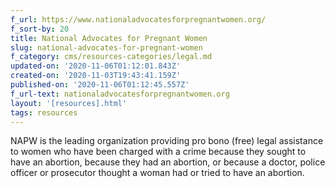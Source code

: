 ```yaml
---
f_url: https://www.nationaladvocatesforpregnantwomen.org/
f_sort-by: 20
title: National Advocates for Pregnant Women
slug: national-advocates-for-pregnant-women
f_category: cms/resources-categories/legal.md
updated-on: '2020-11-06T01:12:01.843Z'
created-on: '2020-11-03T19:43:41.159Z'
published-on: '2020-11-06T01:12:45.557Z'
f_url-text: nationaladvocatesforpregnantwomen.org
layout: '[resources].html'
tags: resources
---
```


NAPW is the leading organization providing pro bono (free) legal assistance to women who have been charged with a crime because they sought to have an abortion, because they had an abortion, or because a doctor, police officer or prosecutor thought a woman had or tried to have an abortion.
